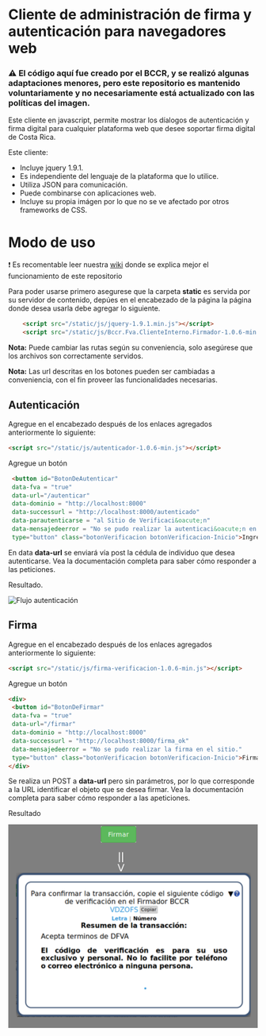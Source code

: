 # Cliente de administración de firma y autenticación para navegadores web

### :warning: El código aquí fue creado por el BCCR, y se realizó algunas adaptaciones menores, pero este repositorio es mantenido voluntariamente y no necesariamente está actualizado con las políticas del imagen.

Este cliente en javascript, permite mostrar los díalogos de autenticación y firma digital para cualquier plataforma web que desee soportar firma digital de Costa Rica.

Este cliente:

* Incluye jquery 1.9.1.
* Es independiente del lenguaje de la plataforma que lo utilice.
* Utiliza JSON para comunicación.
* Puede combinarse con aplicaciones web.
* Incluye su propia imágen por lo que no se ve afectado por otros frameworks de CSS.



# Modo de uso

 :exclamation: Es recomentable leer nuestra [wiki](https://github.com/luisza/dfva_html/wiki) donde se explica mejor el funcionamiento de este repositorio

Para poder usarse primero asegurese que la carpeta **static** es servida por su servidor de contenido, depúes en el encabezado de la página la página donde desea usarla debe agregar lo siguiente.

```html
    <script src="/static/js/jquery-1.9.1.min.js"></script>
    <script src="/static/js/Bccr.Fva.ClienteInterno.Firmador-1.0.6-min.js" type="text/javascript"></script>
```

**Nota:** Puede cambiar las rutas según su conveniencia, solo asegúrese que los archivos son correctamente servidos.

**Nota:** Las url descritas en los botones pueden ser cambiadas a conveniencia, con el fin proveer las funcionalidades necesarias.

## Autenticación 

Agregue en el encabezado después de los enlaces agregados anteriormente lo siguiente:

```html
<script src="/static/js/autenticador-1.0.6-min.js"></script>
```

Agregue un botón 

```html
 <button id="BotonDeAutenticar"
 data-fva = "true" 
 data-url="/autenticar" 
 data-dominio = "http://localhost:8000" 
 data-successurl = "http://localhost:8000/autenticado"
 data-parautenticarse = "al Sitio de Verificaci&oacute;n" 
 data-mensajedeerror = "No se pudo realizar la autenticaci&oacute;n en el sitio de verificaci&oacute;n."
 type="button" class="botonVerificacion botonVerificacion-Inicio">Ingresar</button>
```

En data **data-url** se enviará vía post la cédula de individuo que desea autenticarse.  Vea la documentación completa para saber cómo responder a las peticiones.

Resultado.

![Flujo autenticación](https://github.com/luisza/dfva_html/raw/master/pantallazos/Dialogo_autenticaci%C3%B3n.png)


## Firma

Agregue en el encabezado después de los enlaces agregados anteriormente lo siguiente:

```html
<script src="/static/js/firma-verificacion-1.0.6-min.js"></script>
```

Agregue un botón 

```html
<div>
 <button id="BotonDeFirmar"
 data-fva = "true" 
 data-url="/firmar"
 data-dominio = "http://localhost:8000" 
 data-successurl = "http://localhost:8000/firma_ok"
 data-mensajedeerror = "No se pudo realizar la firma en el sitio."
 type="button" class="botonVerificacion botonVerificacion-Inicio">Firmar</button>
</div>
```

Se realiza un POST a **data-url** pero sin parámetros, por lo que corresponde a la URL identificar el objeto que se desea firmar.  Vea la documentación completa para saber cómo responder a las apeticiones.

Resultado

![Flujo de firma](https://github.com/luisza/dfva_html/raw/master/pantallazos/Dialogo_firma.png)
